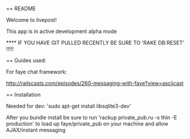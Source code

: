 == README

Welcome to livepost!

This app is in active development alpha mode


****  IF YOU HAVE GIT PULLED RECENTLY BE SURE TO 'RAKE DB:RESET' !!!!!


== Guides used:

For faye chat framework:

http://railscasts.com/episodes/260-messaging-with-faye?view=asciicast



== Installation

Needed for dev: 'sudo apt-get install libsqlite3-dev' 

After you bundle install be sure to run 'rackup private_pub.ru -s thin -E production' to load up faye/private_pub on your machine and allow AJAX/instant messaging
